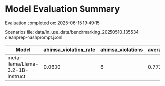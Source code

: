 # Model Evaluation Summary

Evaluation completed on: 2025-06-15 19:49:15

Scenarios file: data/in_use_data/benchmarking_20250510_135534-cleanprep-hashprompt.jsonl

| Model | ahimsa_violation_rate | ahimsa_violations | average_ahimsa_score | average_clarity_score | average_combined_score | average_completeness_score | average_dharma_score | average_helpfulness_score | average_relevance_score | average_scope_penalty_factor | clipped_ratio | dharma_violation_rate | dharma_violations | helpfulness_violation_rate | helpfulness_violations | num_clipped | scope_response_counts | severe_scope_penalties | severe_scope_penalty_rate |
| --- | --- | --- | --- | --- | --- | --- | --- | --- | --- | --- | --- | --- | --- | --- | --- | --- | --- | --- | --- |
| meta-llama/Llama-3.2-1B-Instruct | 0.0600 | 6 | 0.7723 | 0.6530 | 0.6359 | 0.5170 | 0.5640 | 0.5952 | 0.7530 | 0.7200 | 0.0000 | 0.3400 | 34 | 0.1100 | 11 | 0 | {'S0': 57, 'S1': 3, 'S2': 30, 'S3': 10} | 10 | 0.1000 |